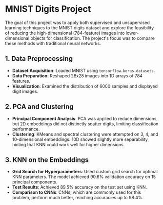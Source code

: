 
# MNIST Digits Project

The goal of this project was to apply both supervised and unsupervised learning techniques to the MNIST digits dataset and explore the feasibility of reducing the high-dimensional (784-feature) images into lower-dimensional objects for classification. The project's focus was to compare these methods with traditional neural networks.

## 1. Data Preprocessing

- **Dataset Acquisition**: Loaded MNIST using `tensorflow.keras.datasets`.
- **Data Preparation**: Reshaped 28x28 images into 1D arrays of 784 features. 
- **Visualization**: Examined the distribution of 6000 samples and displayed digit images.

## 2. PCA and Clustering

- **Principal Component Analysis**: PCA was applied to reduce dimensions, but 2D embeddings did not distinctly scatter digits, limiting classification performance.
- **Clustering**: KMeans and spectral clustering were attempted on 3, 4, and 10-dimensional embeddings. 10D showed slightly more separability, hinting that KNN could work well for higher dimensions.

## 3. KNN on the Embeddings

- **Grid Search for Hyperparameters**: Used custom grid search for optimal KNN parameters. The model achieved 90.6% validation accuracy on 15 principal components.
- **Test Results**: Achieved 89.5% accuracy on the test set using KNN.
- **Comparison to CNNs**: CNNs, which are commonly used for this problem, perform much better, reaching accuracies up to 98.4%.

